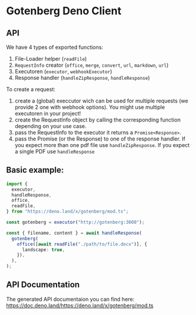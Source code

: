 # Gotenberg Deno Client

## API

We have 4 types of exported functions:

1. File-Loader helper (`readFile`)
2. `RequestInfo` creator (`office`, `merge`, `convert`, `url`, `markdown`,
   `url`)
3. Executoren (`executor`, `webhookExecutor`)
4. Response handler (`handleZipResponse`, `handleResponse`)

To create a request:

1. create a (global) execcutor wich can be used for multiple requests (we
   provide 2 one with webhook options). You might use multiple executoren in
   your project!
2. create the RequestInfo object by calling the corresponding function depending
   on your use case.
3. pass the RequestInfo to the executor it returns a `Promise<Response>`.
4. pass the Promise (or the Response) to one of the response handler. If you
   expect more than one pdf file use `handleZipResponse`. If you expect a single
   PDF use `handleResponse`

## Basic example:

```ts
import {
  executor,
  handleResponse,
  office,
  readFile,
} from "https://deno.land/x/gotenberg/mod.ts";

const gotenberg = executor("http://gotenberg:3000");

const { filename, content } = await handleResponse(
  gotenberg(
    office([await readFile("./path/to/file.docx")], {
      landscape: true,
    }),
  ),
);
```

## API Documentation

The generated API documentaion you can find here:
https://doc.deno.land/https://deno.land/x/gotenberg/mod.ts
